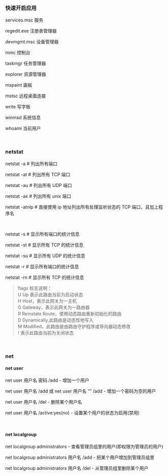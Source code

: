 ### 快速开启应用

services.msc 服务

regedit.exe 注册表管理器

devmgmt.msc 设备管理器

mmc 控制台

taskmgr 任务管理器

explorer 资源管理器

mspaint 画板

mstsc 远程桌面连接

write 写字板

winmsd 系统信息

whoami 当前用户

<br>

### netstat

netstat -a # 列出所有端口

netstat -at # 列出所有 TCP 端口

netstat -au # 列出所有 UDP 端口

netstat -ax # 列出所有 unix 端口

netstat -atnlp # 直接使用 ip 地址列出所有处理监听状态的 TCP 端口，且加上程序名

<br>

netstat -s # 显示所有端口的统计信息

netstat -st # 显示所有 TCP 的统计信息

netstat -su # 显示所有 UDP 的统计信息

netstat -r # 显示所有端口的统计信息

netstat -rn # 显示所有 TCP 的统计信息

> flags 标志说明：  
> U Up 表示此路由当前为启动状态  
> H Host，表示此网关为一主机  
> G Gateway，表示此网关为一路由器  
> R Reinstate Route，使用动态路由重新初始化的路由  
> D Dynamically,此路由是动态性地写入  
> M Modified，此路由是由路由守护程序或导向器动态修改  
> ! 表示此路由当前为关闭状态

<br>

### net

#### net user

net user 用户名 密码 /add - 增加一个用户

net user 用户名 /add 或 net user 用户名 “” /add - 增加一个密码为空的用户

net user 用户名 /del - 删除某个用户名

net user 用户名 /active:yes(no) - 设置某个用户的状态为启用(禁用)

<br>

#### net localgroup

net localgroup administrators - 查看管理员组里的用户(即权限为管理员的用户)

net localgroup administrators 用户名 /add - 把某个用户增加到管理员组里

net localgroup administrators 用户名 /del - 从管理员组里删除某个用户

<br>
